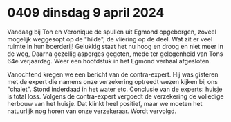 # 0409 dinsdag 9 april 2024
Vandaag bij Ton en Veronique de spullen uit Egmond opgeborgen, zoveel mogelijk weggesopt op de "hilde", de vliering op de deel. Wat zit er veel ruimte in hun boerderij! Gelukkig staat het nu hoog en droog en niet meer in de weg, Daarna gezellig asperges gegeten, mede ter gelegenheid van Tons 64e verjaardag. Weer een hoofdstuk in het Egmond verhaal afgesloten.  

Vanochtend kregen we een bericht van de contra-expert.   Hij was gisteren met de expert die namens onze verzekering optreedt wezen kijken bij ons "chalet". Stond inderdaad in het water etc. Conclusie  van de experts:  huisje is total loss. Volgens de contra-expert vergoedt de verzekering de volledige herbouw van het huisje.   Dat klinkt heel positief, maar we moeten het natuurlijk nog horen van onze verzekeraar. Wordt vervolgd.